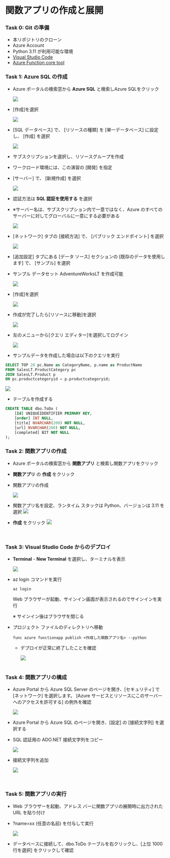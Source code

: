 # 関数アプリの作成と展開
### Task 0: Git の準備

- 本リポジトリのクローン
- Azure Account
- Python 3.11 が利用可能な環境
- [Visual Studio Code](https://code.visualstudio.com/download)
- [Azure Function core tool](https://learn.microsoft.com/ja-jp/azure/azure-functions/functions-run-local?tabs=windows%2Cisolated-process%2Cnode-v4%2Cpython-v2%2Chttp-trigger%2Ccontainer-apps&pivots=programming-language-python)

### Task 1: Azure SQL の作成

- Azure ポータルの検索窓から **Azure SQL** と検索しAzure SQLをクリック

  <img src="../images/t1-01.png" />

- [作成]を選択

  <img src="../images/t1-02.png" />

- [SQL データベース] で、 [リソースの種類] を [単一データベース] に設定し、 [作成] を選択

  <img src="../images/t1-03.png" />

- サブスクリプションを選択し、リソースグループを作成
- ワークロード環境には、この演習の [開発] を指定
- [サーバー] で、 [新規作成] を選択

  <img src="../images/t1-04.png" />

- 認証方法は **SQL 認証を使用する** を選択
- ※サーバー名は、サブスクリプション内で一意ではなく、Azure のすべてのサーバーに対してグローバルに一意にする必要がある

  <img src="../images/t1-05.png" />

- [ネットワーク] タブの [接続方法] で、 [パブリック エンドポイント] を選択

  <img src="../images/t1-06.png" />

- [追加設定] タブにある [データ ソース] セクションの [既存のデータを使用します] で、 [サンプル] を選択
- サンプル データセット AdventureWorksLT を作成可能

  <img src="../images/t1-07.png" />

- [作成]を選択

  <img src="../images/t1-08.png" />

- 作成が完了したら[リソースに移動]を選択

  <img src="../images/t1-09.png" />

- 左のメニューから[クエリ エディター]を選択してログイン

  <img src="../images/t1-10.png" />

- サンプルデータを作成した場合は以下のクエリを実行

```sql
SELECT TOP 20 pc.Name as CategoryName, p.name as ProductName
FROM SalesLT.ProductCategory pc
JOIN SalesLT.Product p
ON pc.productcategoryid = p.productcategoryid;
```

  <img src="../images/t1-11.png" />


- テーブルを作成する
```sql
CREATE TABLE dbo.ToDo (
    [Id] UNIQUEIDENTIFIER PRIMARY KEY,
    [order] INT NULL,
    [title] NVARCHAR(200) NOT NULL,
    [url] NVARCHAR(200) NOT NULL,
    [completed] BIT NOT NULL
);
```

### Task 2: 関数アプリの作成

- Azure ポータルの検索窓から **関数アプリ** と検索し関数アプリをクリック
- **関数アプリ** の **作成** をクリック
- 関数アプリの作成

  <img src="../images/t2-03.png" />

- 関数アプリ名を設定、ランタイム スタックは Python、バージョンは 3.11 を選択
  <img src="../images/t2-04.png" />

- **作成** をクリック
  <img src="../images/t2-05.png" />

<br />

### Task 3: Visual Studio Code からのデプロイ

- **Terminal** - **New Terminal** を選択し、ターミナルを表示

  <img src="../images/t3-01.png" />

- az login コマンドを実行

  ```
  az login
  ```

  Web ブラウザーが起動、サインイン画面が表示されるのでサインインを実行

  ※ サインイン後はブラウザを閉じる

- プロジェクト ファイルのディレクトリへ移動

  ```
  func azure functionapp publish <作成した関数アプリ名> --python
  ```

  - デプロイが正常に終了したことを確認

    <img src="../images/t3-01.png" />

  <br />

### Task 4: 関数アプリの構成

- Azure Portal から Azure SQL Server のページを開き、[セキュリティ] で [ネットワーク] を選択します。 [Azure サービスとリソースにこのサーバーへのアクセスを許可する] の例外を確認

    <img src="../images/t4-01.png" />

- Azure Portal から Azure SQL のページを開き、[設定] の [接続文字列] を選択する
- SQL 認証用の ADO.NET 接続文字列をコピー

    <img src="../images/t4-03.png" />

- 接続文字列を追加

    <img src="../images/t4-04.png" />

<br />

### Task 5: 関数アプリの実行

- Web ブラウザーを起動、アドレス バーに関数アプリの展開時に出力された URL を貼り付け

- ?name=xx (任意の名前) を付与して実行

  <img src="../images/t5-01.png.png" />

- データベースに接続して、dbo.ToDo テーブルを右クリックし、[上位 1000 行を選択] をクリックして確認

<br />

